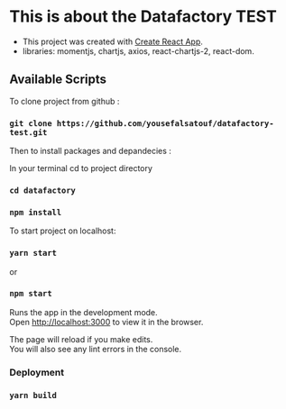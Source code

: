 # This is about the Datafactory TEST

- This project was created with [Create React App](https://github.com/facebook/create-react-app).
- libraries: momentjs, chartjs, axios, react-chartjs-2, react-dom.


## Available Scripts

To clone project from github :

### `git clone https://github.com/yousefalsatouf/datafactory-test.git`

Then to install packages and depandecies :

In your terminal cd to project directory

### `cd datafactory`

### `npm install`

To start project on localhost:

### `yarn start`
or
### `npm start`

Runs the app in the development mode.<br />
Open [http://localhost:3000](http://localhost:3000) to view it in the browser.

The page will reload if you make edits.<br />
You will also see any lint errors in the console.

### Deployment

### `yarn build`

